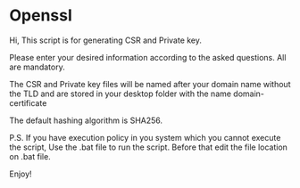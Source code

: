# Openssl
Hi, This script is for generating CSR and Private key.

Please enter your desired information according to the asked questions. All are mandatory.

The CSR and Private key files will be named after your domain name without the TLD and are stored in your desktop folder with the name domain-certificate

The default hashing algorithm is SHA256.

P.S. If you have execution policy in you system which you cannot execute the script, Use the .bat file to run the script. Before that edit the file location on .bat file.

Enjoy!

